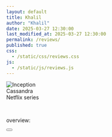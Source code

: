 ```yaml
---
layout: default
title: Khalil
author: "Khalil"
date: 2025-03-27 12:30:00
last_modified_at: 2025-03-27 12:30:00
permalink: /reviews/
published: true
css:
  - /static/css/reviews.css
js:
  - /static/js/reviews.js
---
```

<div class="movie-list">
<div class="movie-row" onclick="openModal('Cassandra', 'A family moves into the oldest smart home in Germany, decades after the original owner dies; the AI household helper awakens, and is resolved to never be alone again', 'Mind-blowing!', 'Language: German / First episode date: February 6&#44; 2025 &lpar;Germany&rpar; / Final episode date: February 6&#44; 2025 / Genres: Thriller&#44; Fiction&#44; Soap opera&#44; Drama / Network: Netflix / Program creator: Benjamin Gutsche', '© 2025. All rights belong to their respective owners. This website is a personal review page and does not claim ownership of any copyrighted material.', this)">
<img src="https://pub-19025506a9754f36baa46a24e6f84719.r2.dev/IMG_7940.jpeg" class="movie-poster" alt="Inception">
<div class="gf5s">
<div class="movie-title">Cassandra</div>
<div class="movie-list-info">Netflix series</div>
</div>
</div>
</div>
<div id="movieModal" class="modal"><div class="modal-content"><h2 id="modalTitle"></h2><p id="modalOverview"></p><img src="" alt="" id="modalImg"><p id="modalReview">overview: </p><p id="modalFinfo"></p><p id="modalRights"></p><div class="fader"></div><div class="fade"></div><button class="close-btn" onclick="closeModal()"><svg viewBox="0 0 25 22" aria-hidden="true"><path fill="white" d="M19 6 6 19M6 6l13 13" stroke="white" stroke-width="3.4" stroke-linecap="round"></path></svg></button></div></div>